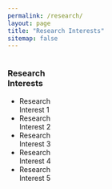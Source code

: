 ```yaml
---
permalink: /research/
layout: page
title: "Research Interests"
sitemap: false
---
```


<!DOCTYPE html>
<html>
<head>
<style>
#leftnav {
    width: 20%;
    float: left;
    overflow: auto;
    height: 600px; /* adjust to your liking */
}

#content {
    width: 75%;
    float: right;
}

#content img {
    width: 100%;
    height: auto;
}

</style>
</head>
<body>

<div id="leftnav">
    <h3>Research Interests</h3>
    <ul>
        <li onclick="showContent(1)">Research Interest 1</li>
        <li onclick="showContent(2)">Research Interest 2</li>
        <li onclick="showContent(3)">Research Interest 3</li>
        <li onclick="showContent(4)">Research Interest 4</li>
        <li onclick="showContent(5)">Research Interest 5</li>
    </ul>
</div>

<div id="content">
    <div id="text"></div>
    <img id="image" src="" alt="">
</div>

<script>
var research_interests = [
    {text: 'Text for Research Interest 1', image: 'https://raw.githubusercontent.com/wenjunchen29/web/main/images/gallery-example-1.jpg'},
    {text: 'Text for Research Interest 2', image: 'https://raw.githubusercontent.com/wenjunchen29/web/main/images/gallery-example-1.jpg'},
    {text: 'Text for Research Interest 3', image: 'https://raw.githubusercontent.com/wenjunchen29/web/main/images/gallery-example-1.jpg'},
    {text: 'Text for Research Interest 4', image: 'https://raw.githubusercontent.com/wenjunchen29/web/main/images/gallery-example-1.jpg'},
    {text: 'Text for Research Interest 5', image: 'https://raw.githubusercontent.com/wenjunchen29/web/main/images/gallery-example-1.jpg'},
];

function showContent(index) {
    var content = research_interests[index-1];
    document.getElementById('text').textContent = content.text;
    document.getElementById('image').src = content.image;
}
</script>

</body>
</html>

<!-- ---
layout              : page-fullwidth
show_meta           : false
title               : "Getting Started in 10 Steps"
subheadline         : "A Step-by-Step Guide"
teaser              : "This step-by-step guide helps you to customize Feeling Responsive to your needs."
header:
   image_fullwidth  : "header_homepage_13.jpg"
permalink           : "/research/"
---
1. Open `_config.yml` and work it through, it's well documented.
1. Add your own `logo.png` to `/assets/img/`.
1. Add your own social media links and open `_data/socialmedia.yml`.
1. Open `_sass/_01_settings_colors.scss` and adjust the the colors to your taste.
1. Customize your navigation and open `_data/navigation.yml`.
1. Translate this theme and open `_data/language.yml`.
1. Change the links in the footer and open `_data/services.yml` and `_data/network.yml`.
1. Open `_data/authors.yml` and edit author information and set default author in `config.yml`.
1. Make it yours and add your own content.
1. [Read the documentation][1] to check out all features of *Feeling Responsive*.

<a class="radius button small" href="{{ site.url }}{{ site.baseurl }}/documentation/">Check out the documentation for all the tricks ›</a>


 [1]: {{ site.url }}{{ site.baseurl }}/documentation/ -->
